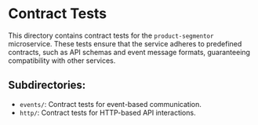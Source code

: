 # Contract Tests

This directory contains contract tests for the `product-segmentor` microservice. These tests ensure that the service adheres to predefined contracts, such as API schemas and event message formats, guaranteeing compatibility with other services.

## Subdirectories:
- `events/`: Contract tests for event-based communication.
- `http/`: Contract tests for HTTP-based API interactions.
